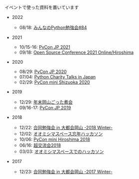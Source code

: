 イベントで使った資料を置いています

* 2022
  * 08/18: [みんなのPython勉強会#84](./startpython.20220818//)

* 2021
  * 10/15-16: [PyCon JP 2021](./pycon.jp.20211016/)
  * 09/18: [Open Source Conference 2021 Online/Hiroshima](./osc.hiroshima.20210918/)

* 2020
  * 08/29: [PyCon JP 2020](./pycon.jp.20200829/)
  * 07/04: [Python Charity Talks in Japan](./pycharity.20200704/)
  * 02/29: [PyCon mini Shizuoka 2020](./pycon.shizuoka.20200229/)

* 2019
  * 12/29: [年末岡山ごった煮会](./gottani.20191229/)
  * 09/16-17: [PyCon JP 2019](./pycon.jp.20190917)

* 2018
  * 12/22: [合同勉強会 in 大都会岡山 -2018 Winter-](./gbdaitokai.20181222/)
  * 12/02: [オオミシマスペース忘年ハッカソン](./omishimaspace.20181201/)
  * 10/06: [PyCon mini Hiroshima 2018](./pycon.hiroshima.20181006/)
  * 06/16: [超交流会2018](./sn2018.20180616)
  * 03/03: [オオミシマスペースでのハッカソン](./omishimaspace.20180303/)

* 2017
  * 12/23: [合同勉強会 in 大都会岡山 -2017 Winter-](./gbdaitokai.20171223/)
